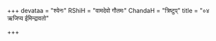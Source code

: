 +++
devataa = "श्येनः"
RShiH = "वामदेवो गौतमः"
ChandaH = "त्रिष्टुप्"
title = "०४ ऋजिप्य ईमिन्द्रावतो"

+++
